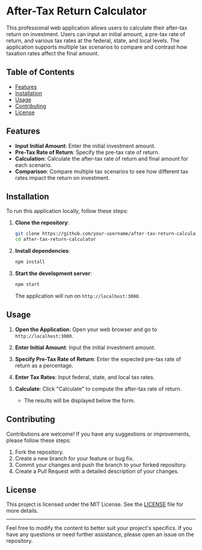 # After-Tax Return Calculator

This professional web application allows users to calculate their after-tax return on investment. Users can input an initial amount, a pre-tax rate of return, and various tax rates at the federal, state, and local levels. The application supports multiple tax scenarios to compare and contrast how taxation rates affect the final amount.

## Table of Contents

- [Features](#features)
- [Installation](#installation)
- [Usage](#usage)
- [Contributing](#contributing)
- [License](#license)

## Features

- **Input Initial Amount**: Enter the initial investment amount.
- **Pre-Tax Rate of Return**: Specify the pre-tax rate of return.
- **Calculation**: Calculate the after-tax rate of return and final amount for each scenario.
- **Comparison**: Compare multiple tax scenarios to see how different tax rates impact the return on investment.

## Installation

To run this application locally, follow these steps:

1. **Clone the repository**:

    ```bash
    git clone https://github.com/your-username/after-tax-return-calculator.git
    cd after-tax-return-calculator
    ```

2. **Install dependencies**:

    ```bash
    npm install
    ```

3. **Start the development server**:

    ```bash
    npm start
    ```

    The application will run on `http://localhost:3000`.

## Usage

1. **Open the Application**: Open your web browser and go to `http://localhost:3000`.

2. **Enter Initial Amount**: Input the initial investment amount.

3. **Specify Pre-Tax Rate of Return**: Enter the expected pre-tax rate of return as a percentage.

4. **Enter Tax Rates**: Input federal, state, and local tax rates.

5. **Calculate**: Click "Calculate" to compute the after-tax rate of return.
    - The results will be displayed below the form.

## Contributing

Contributions are welcome! If you have any suggestions or improvements, please follow these steps:

1. Fork the repository.
2. Create a new branch for your feature or bug fix.
3. Commit your changes and push the branch to your forked repository.
4. Create a Pull Request with a detailed description of your changes.

## License

This project is licensed under the MIT License. See the [LICENSE](LICENSE) file for more details.

---

Feel free to modify the content to better suit your project's specifics. If you have any questions or need further assistance, please open an issue on the repository.

